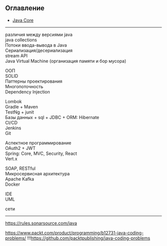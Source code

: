 ## Оглавление

+ [Java Core](001-core.md)









--------
различия между версиями java <br>
java collections <br>
Потоки ввода-вывода в Java <br>
Сериализация/десериализация <br>
stream API <br>
Java Virtual Machine (организация памяти и бор мусора) <br>

ООП <br>
SOLID <br>
Паттерны проектирования <br>
Многопоточность <br>
Dependency Injection <br>

Lombok <br>
Gradle + Maven <br>
TestNg + junit <br>
Базы данных + sql  + JDBC + ORM: Hibernate <br>
CI/CD <br>
Jenkins <br>
Git <br>

Аспектное программирование <br>
OAuth2 + JWT <br>
Spring: Core, MVC, Security, React <br>
Vert.x <br>

SOAP, RESTful <br>
Микросервисная архитектура <br>
Apache Kafka <br>
Docker <br>


IDE <br>
UML <br>

сети <br>





___
https://rules.sonarsource.com/java


https://www.packt.com/product/programming/b12731-java-coding-problems/
!!!https://github.com/packtpublishing/java-coding-problems



